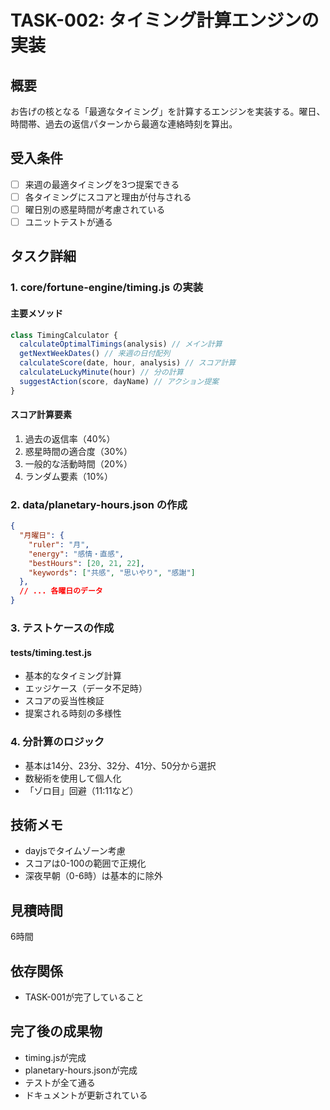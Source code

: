 # TASK-002: タイミング計算エンジンの実装

## 概要
お告げの核となる「最適なタイミング」を計算するエンジンを実装する。曜日、時間帯、過去の返信パターンから最適な連絡時刻を算出。

## 受入条件
- [ ] 来週の最適タイミングを3つ提案できる
- [ ] 各タイミングにスコアと理由が付与される
- [ ] 曜日別の惑星時間が考慮されている
- [ ] ユニットテストが通る

## タスク詳細

### 1. core/fortune-engine/timing.js の実装

#### 主要メソッド
```javascript
class TimingCalculator {
  calculateOptimalTimings(analysis) // メイン計算
  getNextWeekDates() // 来週の日付配列
  calculateScore(date, hour, analysis) // スコア計算
  calculateLuckyMinute(hour) // 分の計算
  suggestAction(score, dayName) // アクション提案
}
```

#### スコア計算要素
1. 過去の返信率（40%）
2. 惑星時間の適合度（30%）
3. 一般的な活動時間（20%）
4. ランダム要素（10%）

### 2. data/planetary-hours.json の作成
```json
{
  "月曜日": {
    "ruler": "月",
    "energy": "感情・直感",
    "bestHours": [20, 21, 22],
    "keywords": ["共感", "思いやり", "感謝"]
  },
  // ... 各曜日のデータ
}
```

### 3. テストケースの作成

#### tests/timing.test.js
- 基本的なタイミング計算
- エッジケース（データ不足時）
- スコアの妥当性検証
- 提案される時刻の多様性

### 4. 分計算のロジック
- 基本は14分、23分、32分、41分、50分から選択
- 数秘術を使用して個人化
- 「ゾロ目」回避（11:11など）

## 技術メモ
- dayjsでタイムゾーン考慮
- スコアは0-100の範囲で正規化
- 深夜早朝（0-6時）は基本的に除外

## 見積時間
6時間

## 依存関係
- TASK-001が完了していること

## 完了後の成果物
- timing.jsが完成
- planetary-hours.jsonが完成
- テストが全て通る
- ドキュメントが更新されている